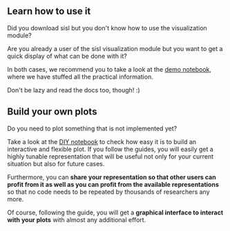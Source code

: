 Learn how to use it
--------

Did you download sisl but you don't know how to use the visualization module?

Are you already a user of the sisl visualization module but you want to get a quick display of what can be done with it?

In both cases, we recommend you to take a look at the [demo notebook](Demo.ipynb), where we have stuffed all the practical information.

Don't be lazy and read the docs too, though! :)

Build your own plots
--------

Do you need to plot something that is not implemented yet?

Take a look at the [DIY notebook](DIY.ipynb) to check how easy it is to build an interactive and flexible plot. If you follow the guides, you will easily get a highly tunable representation that will be useful not only for your current situation but also for future cases. 

Furthermore, you can **share your representation so that other users can profit from it as well as you can profit from the available representations** so that no code needs to be repeated by thousands of researchers any more. 

Of course, following the guide, you will get a **graphical interface to interact with your plots** with almost any additional effort.
